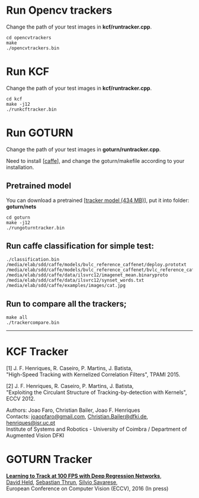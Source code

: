 
# Run Opencv trackers
Change the path of your test images in **kcf/runtracker.cpp**.
```
cd opencvtrackers
make 
./opencvtrackers.bin
```

# Run KCF
Change the path of your test images in **kcf/runtracker.cpp**.
```
cd kcf
make -j12
./runkcftracker.bin
```

# Run GOTURN
Change the path of your test images in **goturn/runtracker.cpp**.

Need to install [[caffe](https://github.com/rockkingjy/caffe)], and change the goturn/makefile according to your installation.
## Pretrained model
You can download a pretrained [[tracker model (434 MB)](https://drive.google.com/file/d/1uc9k8sTqug_EY9kv1v_QnrDxjkrTJejR/view?usp=sharing)], put it into folder: **goturn/nets**

```
cd goturn
make -j12
./rungoturntracker.bin
```

## Run caffe classification for simple test:
```
./classification.bin   /media/elab/sdd/caffe/models/bvlc_reference_caffenet/deploy.prototxt   /media/elab/sdd/caffe/models/bvlc_reference_caffenet/bvlc_reference_caffenet.caffemodel   /media/elab/sdd/caffe/data/ilsvrc12/imagenet_mean.binaryproto   /media/elab/sdd/caffe/data/ilsvrc12/synset_words.txt   /media/elab/sdd/caffe/examples/images/cat.jpg
```

## Run to compare all the trackers;
```
make all
./trackercompare.bin
```
--------------------------------
# KCF Tracker

[1] J. F. Henriques, R. Caseiro, P. Martins, J. Batista,   
"High-Speed Tracking with Kernelized Correlation Filters", TPAMI 2015.

[2] J. F. Henriques, R. Caseiro, P. Martins, J. Batista,   
"Exploiting the Circulant Structure of Tracking-by-detection with Kernels", ECCV 2012.

Authors: Joao Faro, Christian Bailer, Joao F. Henriques   
Contacts: joaopfaro@gmail.com, Christian.Bailer@dfki.de, henriques@isr.uc.pt   
Institute of Systems and Robotics - University of Coimbra / Department of Augmented Vision DFKI   

# GOTURN Tracker

**[Learning to Track at 100 FPS with Deep Regression Networks](http://davheld.github.io/GOTURN/GOTURN.html)**,
<br>
[David Held](http://davheld.github.io/),
[Sebastian Thrun](http://robots.stanford.edu/),
[Silvio Savarese](http://cvgl.stanford.edu/silvio/),
<br>
European Conference on Computer Vision (ECCV), 2016 (In press)
